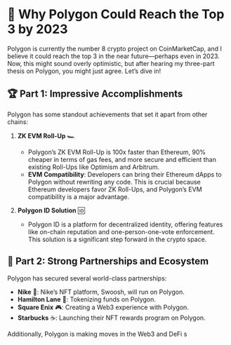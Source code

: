 # 🚀 Why Polygon Could Reach the Top 3 by 2023

Polygon is currently the number 8 crypto project on CoinMarketCap, and I believe it could reach the top 3 in the near future—perhaps even in 2023. Now, this might sound overly optimistic, but after hearing my three-part thesis on Polygon, you might just agree. Let’s dive in!

## 🏆 Part 1: Impressive Accomplishments

Polygon has some standout achievements that set it apart from other chains:

1. **ZK EVM Roll-Up** 🏎️
   - Polygon’s ZK EVM Roll-Up is 100x faster than Ethereum, 90% cheaper in terms of gas fees, and more secure and efficient than existing Roll-Ups like Optimism and Arbitrum.
   - **EVM Compatibility**: Developers can bring their Ethereum dApps to Polygon without rewriting any code. This is crucial because Ethereum developers favor ZK Roll-Ups, and Polygon’s EVM compatibility is a major advantage.

2. **Polygon ID Solution** 🆔
   - Polygon ID is a platform for decentralized identity, offering features like on-chain reputation and one-person-one-vote enforcement. This solution is a significant step forward in the crypto space.

## 🤝 Part 2: Strong Partnerships and Ecosystem

Polygon has secured several world-class partnerships:

- **Nike** 👟: Nike’s NFT platform, Swoosh, will run on Polygon.
- **Hamilton Lane** 💼: Tokenizing funds on Polygon.
- **Square Enix** 🎮: Creating a Web3 experience with Polygon.
- **Starbucks** ☕: Launching their NFT rewards program on Polygon.

Additionally, Polygon is making moves in the Web3 and DeFi s
